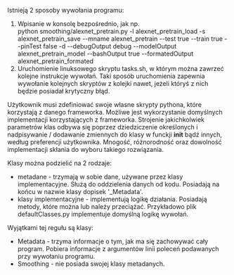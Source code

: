 
Istnieją 2 sposoby wywołania programu:
1. Wpisanie w konsolę bezpośrednio, jak np. <br>
    python smoothing/alexnet_pretrain.py -l alexnet_pretrain_load -s alexnet_pretrain_save --mname alexnet_pretrain --test true --train true --pinTest false -d --debugOutput debug --modelOutput alexnet_pretrain_model --bashOutput true --formatedOutput alexnet_pretrain_formated 
2. Uruchomienie linuksowego skryptu tasks.sh, w którym można zawrzeć kolejne instrukcje wywołań. Taki sposób uruchomienia zapewnia wywołanie kolejnych skryptów z kolejki nawet, jeżeli któryś z nich będzie posiadał krytyczny błąd.

Użytkownik musi zdefiniować swoje własne skrypty pythona, które korzystają z danego frameworka. Możliwe jest wykorzystanie domyślnych implementacji korzystających z frameworka. 
Strojenie jakichkolwiek parametrów klas odbywa się poprzez dziedziczenie określonych i nadpisywanie / dodawanie zmiennych do klasy w funckji __init__ bądź innych, według preferencji użytkownika. Mnogość, różnorodność oraz dowolność implementacji skłania do wyboru takiego rozwiązania.

Klasy można podzielić na 2 rodzaje:
* metadane - trzymają w sobie dane, używane przez klasy implementacyjne. Służą do oddzielenia danych od kodu. Posiadają na końcu w nazwie klasy dopisek '_Metadata'.
* klasy implementacyjne - implementują logikę działania. Posiadają metody, które można lub należy przeciążać. Przykładowo plik defaultClasses.py implementuje domyślną logikę wywołań.

Wyjątkami tej regułu są klasy:
* Metadata - trzyma informacje o tym, jak ma się zachowywać cały program. Pobiera informacje z argumentów linii poleceń podawanych przy wywołaniu programu.
* Smoothing - nie posiada swojej klasy metadanych.